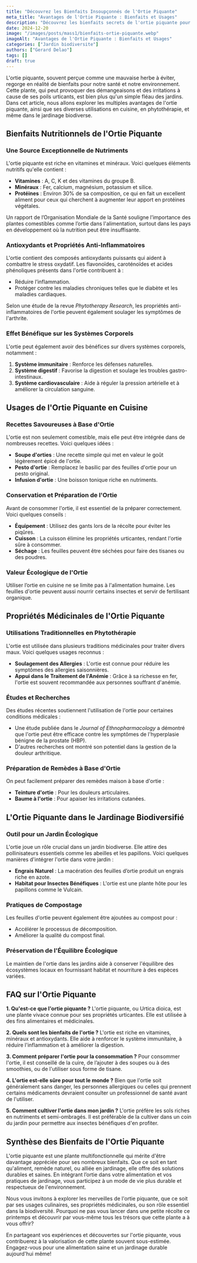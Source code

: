 ```yaml
---
title: "Découvrez les Bienfaits Insoupçonnés de l'Ortie Piquante"
meta_title: "Avantages de l'Ortie Piquante : Bienfaits et Usages"
description: "Découvrez les bienfaits secrets de l'ortie piquante pour la santé, la cuisine et le jardin. Un trésor naturel à exploiter!"
date: 2024-12-20
image: "/images/posts/mass1/bienfaits-ortie-piquante.webp"
imageAlt: "Avantages de l'Ortie Piquante : Bienfaits et Usages"
categories: ["Jardin biodiversite"]
authors: ["Gerard Delao"]
tags: []
draft: true
---
```


L'ortie piquante, souvent perçue comme une mauvaise herbe à éviter, regorge en réalité de bienfaits pour notre santé et notre environnement. Cette plante, qui peut provoquer des démangeaisons et des irritations à cause de ses poils urticants, est bien plus qu'un simple fléau des jardins. Dans cet article, nous allons explorer les multiples avantages de l'ortie piquante, ainsi que ses diverses utilisations en cuisine, en phytothérapie, et même dans le jardinage biodiverse.

## Bienfaits Nutritionnels de l'Ortie Piquante

### Une Source Exceptionnelle de Nutriments

L'ortie piquante est riche en vitamines et minéraux. Voici quelques éléments nutritifs qu'elle contient :

- **Vitamines** : A, C, K et des vitamines du groupe B.
- **Minéraux** : Fer, calcium, magnésium, potassium et silice.
- **Protéines** : Environ 30% de sa composition, ce qui en fait un excellent aliment pour ceux qui cherchent à augmenter leur apport en protéines végétales.

Un rapport de l’Organisation Mondiale de la Santé souligne l’importance des plantes comestibles comme l’ortie dans l'alimentation, surtout dans les pays en développement où la nutrition peut être insuffisante.

### Antioxydants et Propriétés Anti-Inflammatoires

L'ortie contient des composés antioxydants puissants qui aident à combattre le stress oxydatif. Les flavonoïdes, caroténoïdes et acides phénoliques présents dans l'ortie contribuent à :

- Réduire l’inflammation.
- Protéger contre les maladies chroniques telles que le diabète et les maladies cardiaques.

Selon une étude de la revue *Phytotherapy Research*, les propriétés anti-inflammatoires de l'ortie peuvent également soulager les symptômes de l'arthrite.

### Effet Bénéfique sur les Systèmes Corporels

L'ortie peut également avoir des bénéfices sur divers systèmes corporels, notamment :

1. **Système immunitaire** : Renforce les défenses naturelles.
2. **Système digestif** : Favorise la digestion et soulage les troubles gastro-intestinaux.
3. **Système cardiovasculaire** : Aide à réguler la pression artérielle et à améliorer la circulation sanguine.

## Usages de l'Ortie Piquante en Cuisine

### Recettes Savoureuses à Base d'Ortie

L'ortie est non seulement comestible, mais elle peut être intégrée dans de nombreuses recettes. Voici quelques idées :

- **Soupe d'orties** : Une recette simple qui met en valeur le goût légèrement épicé de l'ortie.
- **Pesto d'ortie** : Remplacez le basilic par des feuilles d'ortie pour un pesto original.
- **Infusion d'ortie** : Une boisson tonique riche en nutriments.

### Conservation et Préparation de l'Ortie

Avant de consommer l'ortie, il est essentiel de la préparer correctement. Voici quelques conseils :

- **Équipement** : Utilisez des gants lors de la récolte pour éviter les piqûres.
- **Cuisson** : La cuisson élimine les propriétés urticantes, rendant l'ortie sûre à consommer.
- **Séchage** : Les feuilles peuvent être séchées pour faire des tisanes ou des poudres.

### Valeur Écologique de l'Ortie

Utiliser l’ortie en cuisine ne se limite pas à l'alimentation humaine. Les feuilles d'ortie peuvent aussi nourrir certains insectes et servir de fertilisant organique.

## Propriétés Médicinales de l'Ortie Piquante

### Utilisations Traditionnelles en Phytothérapie

L'ortie est utilisée dans plusieurs traditions médicinales pour traiter divers maux. Voici quelques usages reconnus :

- **Soulagement des Allergies** : L'ortie est connue pour réduire les symptômes des allergies saisonnières.
- **Appui dans le Traitement de l'Anémie** : Grâce à sa richesse en fer, l'ortie est souvent recommandée aux personnes souffrant d'anémie.

### Études et Recherches

Des études récentes soutiennent l'utilisation de l'ortie pour certaines conditions médicales :

- Une étude publiée dans le *Journal of Ethnopharmacology* a démontré que l'ortie peut être efficace contre les symptômes de l'hyperplasie bénigne de la prostate (HBP).
- D'autres recherches ont montré son potentiel dans la gestion de la douleur arthritique.

### Préparation de Remèdes à Base d'Ortie

On peut facilement préparer des remèdes maison à base d'ortie :

- **Teinture d'ortie** : Pour les douleurs articulaires.
- **Baume à l'ortie** : Pour apaiser les irritations cutanées.

## L'Ortie Piquante dans le Jardinage Biodiversifié

### Outil pour un Jardin Écologique

L'ortie joue un rôle crucial dans un jardin biodiverse. Elle attire des pollinisateurs essentiels comme les abeilles et les papillons. Voici quelques manières d'intégrer l'ortie dans votre jardin :

- **Engrais Naturel** : La macération des feuilles d’ortie produit un engrais riche en azote.
- **Habitat pour Insectes Bénéfiques** : L'ortie est une plante hôte pour les papillons comme le Vulcain.

### Pratiques de Compostage

Les feuilles d'ortie peuvent également être ajoutées au compost pour :

- Accélérer le processus de décomposition.
- Améliorer la qualité du compost final.

### Préservation de l'Équilibre Écologique

Le maintien de l'ortie dans les jardins aide à conserver l'équilibre des écosystèmes locaux en fournissant habitat et nourriture à des espèces variées.

## FAQ sur l'Ortie Piquante

**1. Qu'est-ce que l'ortie piquante ?**
L'ortie piquante, ou Urtica dioica, est une plante vivace connue pour ses propriétés urticantes. Elle est utilisée à des fins alimentaires et médicinales.

**2. Quels sont les bienfaits de l'ortie ?**
L'ortie est riche en vitamines, minéraux et antioxydants. Elle aide à renforcer le système immunitaire, à réduire l'inflammation et à améliorer la digestion.

**3. Comment préparer l'ortie pour la consommation ?**
Pour consommer l'ortie, il est conseillé de la cuire, de l’ajouter à des soupes ou à des smoothies, ou de l'utiliser sous forme de tisane.

**4. L'ortie est-elle sûre pour tout le monde ?**
Bien que l'ortie soit généralement sans danger, les personnes allergiques ou celles qui prennent certains médicaments devraient consulter un professionnel de santé avant de l'utiliser.

**5. Comment cultiver l'ortie dans mon jardin ?**
L'ortie préfère les sols riches en nutriments et semi-ombragés. Il est préférable de la cultiver dans un coin du jardin pour permettre aux insectes bénéfiques d'en profiter.

## Synthèse des Bienfaits de l'Ortie Piquante

L'ortie piquante est une plante multifonctionnelle qui mérite d'être davantage appréciée pour ses nombreux bienfaits. Que ce soit en tant qu'aliment, remède naturel, ou alliée en jardinage, elle offre des solutions durables et saines. En intégrant l’ortie dans votre alimentation et vos pratiques de jardinage, vous participez à un mode de vie plus durable et respectueux de l'environnement.

Nous vous invitons à explorer les merveilles de l'ortie piquante, que ce soit par ses usages culinaires, ses propriétés médicinales, ou son rôle essentiel dans la biodiversité. Pourquoi ne pas vous lancer dans une petite récolte ce printemps et découvrir par vous-même tous les trésors que cette plante a à vous offrir?

En partageant vos expériences et découvertes sur l'ortie piquante, vous contribuerez à la valorisation de cette plante souvent sous-estimée. Engagez-vous pour une alimentation saine et un jardinage durable aujourd'hui même!

